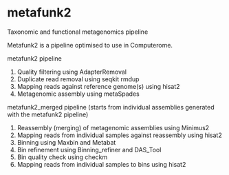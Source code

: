 # metafunk2
Taxonomic and functional metagenomics pipeline

Metafunk2 is a pipeline optimised to use in Computerome.


metafunk2 pipeline
1) Quality filtering using AdapterRemoval
2) Duplicate read removal using seqkit rmdup
3) Mapping reads against reference genome(s) using hisat2
4) Metagenomic assembly using metaSpades

metafunk2_merged pipeline (starts from individual assemblies generated with the metafunk2 pipeline)
1) Reassembly (merging) of metagenomic assemblies using Minimus2
2) Mapping reads from individual samples against reassembly using hisat2
3) Binning using Maxbin and Metabat
4) Bin refinement using Binning_refiner and DAS_Tool
5) Bin quality check using checkm
6) Mapping reads from individual samples to bins using hisat2

